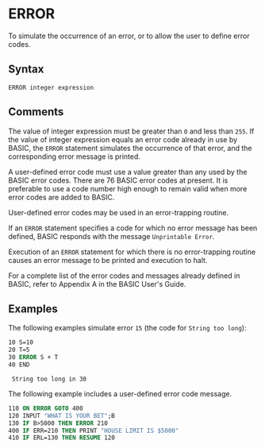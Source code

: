 # ERROR

To simulate the occurrence of an error, or to allow the user to define error codes.

## Syntax

`ERROR integer expression`

## Comments

The value of integer expression must be greater than `0` and less than `255`. If the value of integer expression equals an error code already in use by BASIC, the `ERROR` statement simulates the occurrence of that error, and the corresponding error message is printed.

A user-defined error code must use a value greater than any used by the BASIC error codes. There are 76 BASIC error codes at present. It is preferable to use a code number high enough to remain valid when more error codes are added to BASIC.

User-defined error codes may be used in an error-trapping routine.

If an `ERROR` statement specifies a code for which no error message has been defined, BASIC responds with the message `Unprintable Error`.

Execution of an `ERROR` statement for which there is no error-trapping routine causes an error message to be printed and execution to halt.

For a complete list of the error codes and messages already defined in BASIC, refer to Appendix A in the BASIC User's Guide.

## Examples

The following examples simulate error `15` (the code for `String too long`):

```vb
10 S=10
20 T=5
30 ERROR S + T
40 END
```

```text
 String too long in 30
``` 

The following example includes a user-defined error code message.

```vb
110 ON ERROR GOTO 400
120 INPUT "WHAT IS YOUR BET";B
130 IF B>5000 THEN ERROR 210
400 IF ERR=210 THEN PRINT "HOUSE LIMIT IS $5000"
410 IF ERL=130 THEN RESUME 120
```
